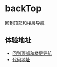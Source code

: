 # backTop
回到顶部和楼层导航

## 体验地址
* [回到顶部和楼层导航](https://wuxianqiang.github.io/backTop/)
* [代码地址](https://github.com/wuxianqiang/backTop/blob/gh-pages/index.html)
